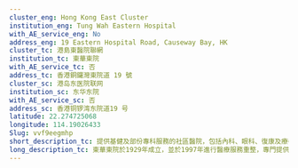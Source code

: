 ```yaml
---
cluster_eng: Hong Kong East Cluster
institution_eng: Tung Wah Eastern Hospital
with_AE_service_eng: No
address_eng: 19 Eastern Hospital Road, Causeway Bay, HK
cluster_tc: 港島東醫院聯網
institution_tc: 東華東院
with_AE_service_tc: 否
address_tc: 香港銅鑼灣東院道 19 號
cluster_sc: 港岛东医院联网
institution_sc: 东华东院
with_AE_service_sc: 否
address_sc: 香港铜锣湾东院道19 号
latitude: 22.274725068
longitude: 114.19026433
Slug: vvf9eegmhp
short_description_tc: 提供基健及部份專科服務的社區醫院，包括內科、眼科、復康及療養服務。
long_description_tc: 東華東院於1929年成立，並於1997年進行醫療服務重整，專門提供社區為本的全科、專科和日間醫療服務。此外，醫院亦與社區伙伴緊密合作，舉辦共同護理計劃、健康講座和各類外展活動，加強市民的健康意識。
---
```


